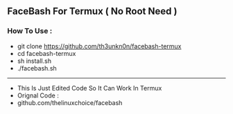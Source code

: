 ## FaceBash For Termux ( No Root Need )
### How To Use :
* git clone https://github.com/th3unkn0n/facebash-termux
* cd facebash-termux
* sh install.sh
* ./facebash.sh
---
* This Is Just Edited Code So It Can Work In Termux
* Orignal Code : 
* github.com/thelinuxchoice/facebash
